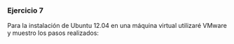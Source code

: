 ### Ejercicio 7

Para la instalación de Ubuntu 12.04 en una máquina virtual utilizaré VMware y muestro los pasos realizados:


